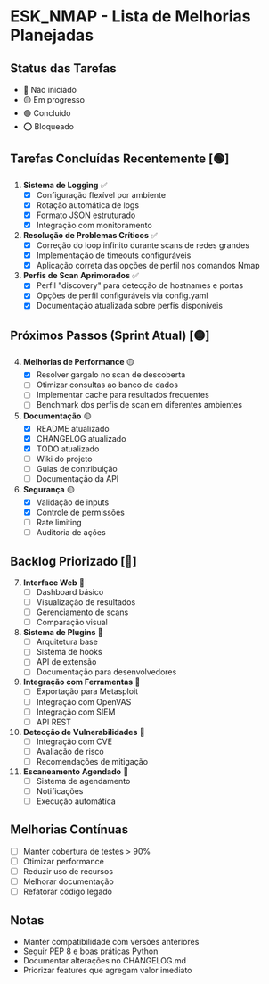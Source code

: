 # ESK_NMAP - Lista de Melhorias Planejadas

## Status das Tarefas

- 🔴 Não iniciado
- 🟡 Em progresso
- 🟢 Concluído
- ⭕ Bloqueado

## Tarefas Concluídas Recentemente [🟢]

1. **Sistema de Logging** ✅
   - [x] Configuração flexível por ambiente
   - [x] Rotação automática de logs
   - [x] Formato JSON estruturado
   - [x] Integração com monitoramento

2. **Resolução de Problemas Críticos** ✅
   - [x] Correção do loop infinito durante scans de redes grandes
   - [x] Implementação de timeouts configuráveis
   - [x] Aplicação correta das opções de perfil nos comandos Nmap

3. **Perfis de Scan Aprimorados** ✅
   - [x] Perfil "discovery" para detecção de hostnames e portas
   - [x] Opções de perfil configuráveis via config.yaml
   - [x] Documentação atualizada sobre perfis disponíveis

## Próximos Passos (Sprint Atual) [🟡]

4. **Melhorias de Performance** 🟡
   - [x] Resolver gargalo no scan de descoberta
   - [ ] Otimizar consultas ao banco de dados
   - [ ] Implementar cache para resultados frequentes
   - [ ] Benchmark dos perfis de scan em diferentes ambientes

5. **Documentação** 🟡
   - [x] README atualizado
   - [x] CHANGELOG atualizado
   - [x] TODO atualizado
   - [ ] Wiki do projeto
   - [ ] Guias de contribuição
   - [ ] Documentação da API

6. **Segurança** 🟡
   - [x] Validação de inputs
   - [x] Controle de permissões
   - [ ] Rate limiting
   - [ ] Auditoria de ações

## Backlog Priorizado [🔴]

7. **Interface Web** 🔴
   - [ ] Dashboard básico
   - [ ] Visualização de resultados
   - [ ] Gerenciamento de scans
   - [ ] Comparação visual

8. **Sistema de Plugins** 🔴
   - [ ] Arquitetura base
   - [ ] Sistema de hooks
   - [ ] API de extensão
   - [ ] Documentação para desenvolvedores

9. **Integração com Ferramentas** 🔴
   - [ ] Exportação para Metasploit
   - [ ] Integração com OpenVAS
   - [ ] Integração com SIEM
   - [ ] API REST

10. **Detecção de Vulnerabilidades** 🔴
    - [ ] Integração com CVE
    - [ ] Avaliação de risco
    - [ ] Recomendações de mitigação

11. **Escaneamento Agendado** 🔴
    - [ ] Sistema de agendamento
    - [ ] Notificações
    - [ ] Execução automática

## Melhorias Contínuas

- [ ] Manter cobertura de testes > 90%
- [ ] Otimizar performance
- [ ] Reduzir uso de recursos
- [ ] Melhorar documentação
- [ ] Refatorar código legado

## Notas

- Manter compatibilidade com versões anteriores
- Seguir PEP 8 e boas práticas Python
- Documentar alterações no CHANGELOG.md
- Priorizar features que agregam valor imediato
